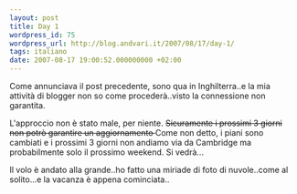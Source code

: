 ```yaml
---
layout: post
title: Day 1
wordpress_id: 75
wordpress_url: http://blog.andvari.it/2007/08/17/day-1/
tags: italiano
date: 2007-08-17 19:00:52.000000000 +02:00
---
```

Come annunciava il post precedente, sono qua in Inghilterra..e la mia attività di blogger non so come procederà..visto la connessione non garantita.

L'approccio non è stato male, per niente. <del>Sicuramente i prossimi 3 giorni non potrò garantire un aggiornamento </del> Come non detto, i piani sono cambiati e i prossimi 3 giorni non andiamo via da Cambridge ma probabilmente solo il prossimo weekend. Si vedrà...

Il volo è andato alla grande..ho fatto una miriade di foto di nuvole..come al solito...e la vacanza è appena cominciata..
